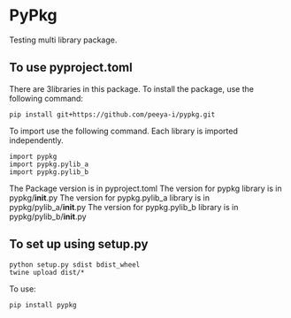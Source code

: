 # PyPkg
Testing multi library package.

## To use pyproject.toml
There are 3libraries in this package. To install the package, use the following command:
```
pip install git+https://github.com/peeya-i/pypkg.git
```
To import use the following command. Each library is imported independently.
```
import pypkg
import pypkg.pylib_a
import pypkg.pylib_b
```

The Package version is in pyproject.toml
The version for pypkg library is in pypkg/__init__.py
The version for pypkg.pylib_a library is in pypkg/pylib_a/__init__.py
The version for pypkg.pylib_b library is in pypkg/pylib_b/__init__.py

## To set up using setup.py
```
python setup.py sdist bdist_wheel
twine upload dist/*
```
To use:
```
pip install pypkg
```
